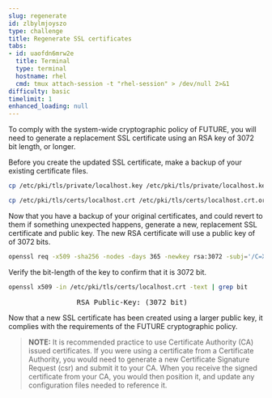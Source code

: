 ```yaml
---
slug: regenerate
id: zlbylmjoyszo
type: challenge
title: Regenerate SSL certificates
tabs:
- id: uaofdn6mrw2e
  title: Terminal
  type: terminal
  hostname: rhel
  cmd: tmux attach-session -t "rhel-session" > /dev/null 2>&1
difficulty: basic
timelimit: 1
enhanced_loading: null
---
```

To comply with the system-wide cryptographic policy of FUTURE, you will need
to generate a replacement SSL certificate using an RSA key of 3072 bit length,
or longer.

Before you create the updated SSL certificate, make a backup of your existing
certificate files.

```bash
cp /etc/pki/tls/private/localhost.key /etc/pki/tls/private/localhost.key.orig
```

```bash
cp /etc/pki/tls/certs/localhost.crt /etc/pki/tls/certs/localhost.crt.orig
```

Now that you have a backup of your original certificates, and could revert to
them if something unexpected happens, generate a new, replacement SSL
certificate and public key.  The new RSA certificate will use a public key
of of 3072 bits.

```bash
openssl req -x509 -sha256 -nodes -days 365 -newkey rsa:3072 -subj='/C=XX/O=Default' -keyout /etc/pki/tls/private/localhost.key -out /etc/pki/tls/certs/localhost.crt
```

Verify the bit-length of the key to confirm that it is 3072 bit.

```bash
openssl x509 -in /etc/pki/tls/certs/localhost.crt -text | grep bit
```

<pre class="file">
                RSA Public-Key: (3072 bit)
</pre>

Now that a new SSL certificate has been created using a larger public key,
it complies with the requirements of the  FUTURE cryptographic policy.

> **NOTE:** It is recommended practice to use Certificate Authority (CA) issued
certificates.  If you were using a certificate from a Certificate Authority,
you would need to generate a new Certificate Signature Request (csr) and
submit it to your CA.  When you receive the signed certificate from your CA,
you would then position it, and update any configuration files needed to
reference it.
